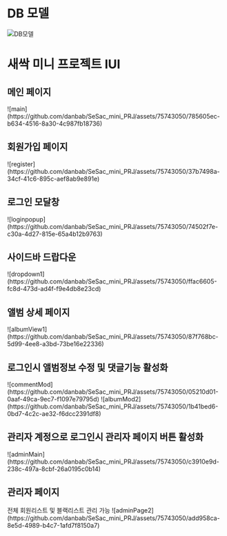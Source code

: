 # <h1>DB 모델</h1>
![DB모델](https://github.com/danbab/SeSac_mini_PRJ/assets/75743050/5f8b2c9e-952f-4e00-8e9b-9e8a0406b08f)

# <h1>새싹 미니 프로젝트 IUI</h1>
<h2>메인 페이지</h2>
![main](https://github.com/danbab/SeSac_mini_PRJ/assets/75743050/785605ec-b634-4516-8a30-4c987fb18736)
<h2>회원가입 페이지</h2>
![register](https://github.com/danbab/SeSac_mini_PRJ/assets/75743050/37b7498a-34cf-41c6-895c-aef8ab9e891e)
<h2>로그인 모달창</h2>
![loginpopup](https://github.com/danbab/SeSac_mini_PRJ/assets/75743050/74502f7e-c30a-4d27-815e-65a4b12b9763)
<h2>사이드바 드랍다운</h2>
![dropdown1](https://github.com/danbab/SeSac_mini_PRJ/assets/75743050/ffac6605-fc8d-473d-ad4f-f9e4db8e23cd)
<h2>앨범 상세 페이지</h2>
![albumView1](https://github.com/danbab/SeSac_mini_PRJ/assets/75743050/87f768bc-5d99-4ee8-a3bd-73be16e22336)
<h2>로그인시 앨범정보 수정 및 댓글기능 활성화</h2>
![commentMod](https://github.com/danbab/SeSac_mini_PRJ/assets/75743050/05210d01-0aaf-49ca-9ec7-f1097e79795d)
![albumMod2](https://github.com/danbab/SeSac_mini_PRJ/assets/75743050/1b41bed6-0bd7-4c2c-ae32-f6dcc2391df8)
<h2>관리자 계정으로 로그인시 관리자 페이지 버튼 활성화</h2>
![adminMain](https://github.com/danbab/SeSac_mini_PRJ/assets/75743050/c3910e9d-238c-497a-8cbf-26a0195c0b14)
<h2>관리자 페이지</h2>
전체 회원리스트 및 블랙리스트 관리 가능
![adminPage2](https://github.com/danbab/SeSac_mini_PRJ/assets/75743050/add958ca-8e5d-4989-b4c7-1afd7f8150a7)
